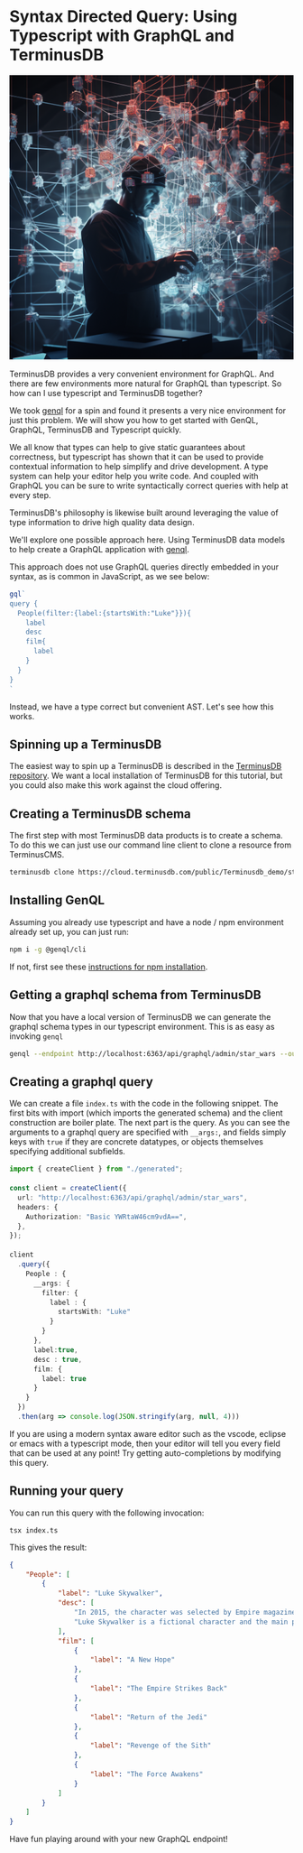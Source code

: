 # Syntax Directed Query: Using Typescript with GraphQL and TerminusDB

![Traversing the graph](../assets/three_dimensional_heads_up_display_of_person.png)

TerminusDB provides a very convenient environment for GraphQL. And
there are few environments more natural for GraphQL than
typescript. So how can I use typescript and TerminusDB together?

We took [genql](https://genql.dev/) for a spin and found it presents a
very nice environment for just this problem. We will show you how to
get started with GenQL, GraphQL, TerminusDB and Typescript quickly.

We all know that types can help to give static guarantees about
correctness, but typescript has shown that it can be used to provide
contextual information to help simplify and drive development. A type
system can help your editor help you write code. And coupled with
GraphQL you can be sure to write syntactically correct queries with
help at every step.

TerminusDB's philosophy is likewise built around leveraging the value
of type information to drive high quality data design.

We'll explore one possible approach here. Using TerminusDB data models
to help create a GraphQL application with [genql](https://genql.dev/).

This approach does not use GraphQL queries directly embedded in your
syntax, as is common in JavaScript, as we see below:

```javascript
gql`
query {
  People(filter:{label:{startsWith:"Luke"}}){
    label
    desc
    film{
      label
    }
  }
}
`
```

Instead, we have a type correct but convenient AST. Let's see how this
works.

## Spinning up a TerminusDB

The easiest way to spin up a TerminusDB is described in the
[TerminusDB repository](https://github.com/terminusdb/terminusdb). We
want a local installation of TerminusDB for this tutorial, but you
could also make this work against the cloud offering.

## Creating a TerminusDB schema

The first step with most TerminusDB data products is to create a
schema. To do this we can just use our command line client to clone a
resource from TerminusCMS.

```bash
terminusdb clone https://cloud.terminusdb.com/public/Terminusdb_demo/star_wars --user=anonymous --password=any
```

## Installing GenQL

Assuming you already use typescript and have a node / npm environment
already set up, you can just run:

```bash
npm i -g @genql/cli
```

If not, first see these [instructions for npm
installation](https://docs.npmjs.com/downloading-and-installing-node-js-and-npm).

## Getting a graphql schema from TerminusDB

Now that you have a local version of TerminusDB we can generate the
graphql schema types in our typescript environment. This is as easy as
invoking `genql`

```bash
genql --endpoint http://localhost:6363/api/graphql/admin/star_wars --output ./generated
```

## Creating a graphql query

We can create a file `index.ts` with the code in the following
snippet. The first bits with import (which imports the generated
schema) and the client construction are boiler plate.  The next part
is the query. As you can see the arguments to a graphql query are
specified with `__args:`, and fields simply keys with `true` if they
are concrete datatypes, or objects themselves specifying additional
subfields.

```typescript
import { createClient } from "./generated";

const client = createClient({
  url: "http://localhost:6363/api/graphql/admin/star_wars",
  headers: {
    Authorization: "Basic YWRtaW46cm9vdA==",
  },
});

client
  .query({
    People : {
      __args: {
        filter: {
          label : {
            startsWith: "Luke"
          }
        }
      },
      label:true,
      desc : true,
      film: {
        label: true
      }
    }
  })
  .then(arg => console.log(JSON.stringify(arg, null, 4)))
```

If you are using a modern syntax aware editor such as the vscode,
eclipse or emacs with a typescript mode, then your editor will tell
you every field that can be used at any point! Try getting
auto-completions by modifying this query.

## Running your query

You can run this query with the following invocation:

```shell
tsx index.ts
```

This gives the result:

```json
{
    "People": [
        {
            "label": "Luke Skywalker",
            "desc": [
                "In 2015, the character was selected by Empire magazine as the 50th greatest movie character of all time.[2] On their list of the 100 Greatest Fictional Characters, Fandomania.com ranked the character at number 14.[3]",
                "Luke Skywalker is a fictional character and the main protagonist of the original film trilogy of the Star Wars franchise created by George Lucas. The character, portrayed by Mark Hamill, is an important figure in the Rebel Alliance's struggle against the Galactic Empire. He is the twin brother of Rebellion leader Princess Leia Organa of Alderaan, a friend and brother-in-law of smuggler Han Solo, an apprentice to Jedi Masters Obi-Wan \"Ben\" Kenobi and Yoda, the son of fallen Jedi Anakin Skywalker (Darth Vader) and Queen of Naboo/Republic Senator Padmé Amidala and maternal uncle of Kylo Ren / Ben Solo. The now non-canon Star Wars expanded universe depicts him as a powerful Jedi Master, husband of Mara Jade, the father of Ben Skywalker and maternal uncle of Jaina, Jacen and Anakin Solo."
            ],
            "film": [
                {
                    "label": "A New Hope"
                },
                {
                    "label": "The Empire Strikes Back"
                },
                {
                    "label": "Return of the Jedi"
                },
                {
                    "label": "Revenge of the Sith"
                },
                {
                    "label": "The Force Awakens"
                }
            ]
        }
    ]
}
```

Have fun playing around with your new GraphQL endpoint!
